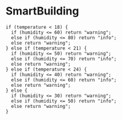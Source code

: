 # SmartBuilding

    if (temperature < 18) {
      if (humidity <= 60) return "warning";
      else if (humidity <= 80) return "info";
      else return "warning";
    } else if (temperature < 21) {
      if (humidity <= 50) return "warning";
      else if (humidity <= 70) return "info";
      else return "warning";
    } else if (temperature < 24) {
      if (humidity <= 40) return "warning";
      else if (humidity <= 60) return "info";
      else return "warning";
    } else {
      if (humidity <= 30) return "warning";
      else if (humidity <= 50) return "info";
      else return "warning";
    }
